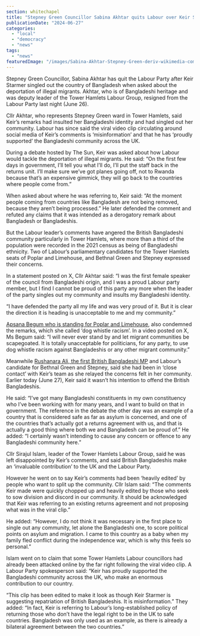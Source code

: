 ```yaml
---
section: whitechapel
title: "Stepney Green Councillor Sabina Akhtar quits Labour over Keir Starmer comment on Bangladesh and illegal migrants"
publicationDate: "2024-06-27"
categories: 
  - "local"
  - "democracy"
  - "news"
tags: 
  - "news"
featuredImage: "/images/Sabina-Akhtar-Stepney-Green-deriv-wikimedia-commons.jpg"
---
```


Stepney Green Councillor, Sabina Akhtar has quit the Labour Party after Keir Starmer singled out the country of Bangladesh when asked about the deportation of illegal migrants. Akhtar, who is of Bangladeshi heritage and was deputy leader of the Tower Hamlets Labour Group, resigned from the Labour Party last night (June 26).

Cllr Akhtar, who represents Stepney Green ward in Tower Hamlets, said Keir’s remarks had insulted her Bangladeshi identity and had singled out her community. Labour has since said the viral video clip circulating around social media of Keir’s comments is ‘misinformation’ and that he has ‘proudly supported’ the Bangladeshi community across the UK.

During a debate hosted by The Sun, Keir was asked about how Labour would tackle the deportation of illegal migrants. He said: “On the first few days in government, I’ll tell you what I’ll do, I’ll put the staff back in the returns unit. I’ll make sure we’ve got planes going off, not to Rwanda because that’s an expensive gimmick, they will go back to the countries where people come from.”

When asked about where he was referring to, Keir said: “At the moment people coming from countries like Bangladesh are not being removed, because they aren’t being processed.” He later defended the comment and refuted any claims that it was intended as a derogatory remark about Bangladesh or Bangladeshis.

But the Labour leader’s comments have angered the British Bangladeshi community particularly in Tower Hamlets, where more than a third of the population were recorded in the 2021 census as being of Bangladeshi ethnicity. Two of Labour’s parliamentary candidates for the Tower Hamlets seats of Poplar and Limehouse, and Bethnal Green and Stepney expressed their concerns.

In a statement posted on X, Cllr Akhtar said: “I was the first female speaker of the council from Bangladeshi origin, and I was a proud Labour party member, but I find I cannot be proud of this party any more when the leader of the party singles out my community and insults my Bangladeshi identity.

“I have defended the party all my life and was very proud of it. But it is clear the direction it is heading is unacceptable to me and my community.”

[Apsana Begum who is standing for Poplar and Limehouse](https://poplarlondon.co.uk/apsana-begum-faces-complaints-mp-poplar-limehouse-labour/), also condemned the remarks, which she called ‘dog whistle racism’. In a video posted on X, Ms Begum said: “I will never ever stand by and let migrant communities be scapegoated. It is totally unacceptable for politicians, for any party, to use dog whistle racism against Bangladeshis or any other migrant community.”

Meanwhile [Rushanara Ali, the first British Bangladeshi MP](https://bethnalgreenlondon.co.uk/independent-ajmal-masroor-overthrow-labour-rushanara-ali-bethnal-green-stepney/) and Labour’s candidate for Bethnal Green and Stepney, said she had been in ‘close contact’ with Keir’s team as she relayed the concerns felt in her community. Earlier today (June 27), Keir said it wasn’t his intention to offend the British Bangladeshis.

He said: “I’ve got many Bangladeshi constituents in my own constituency who I’ve been working with for many years, and I want to build on that in government. The reference in the debate the other day was an example of a country that is considered safe as far as asylum is concerned, and one of the countries that’s actually got a returns agreement with us, and that is actually a good thing where both we and Bangladesh can be proud of.” He added: “I certainly wasn’t intending to cause any concern or offence to any Bangladeshi community here.”

Cllr Sirajul Islam, leader of the Tower Hamlets Labour Group, said he was left disappointed by Keir’s comments, and said British Bangladeshis make an ‘invaluable contribution’ to the UK and the Labour Party.

However he went on to say Keir’s comments had been ‘heavily edited’ by people who want to split up the community. Cllr Islam said: “The comments Keir made were quickly chopped up and heavily edited by those who seek to sow division and discord in our community. It should be acknowledged that Keir was referring to an existing returns agreement and not proposing what was in the viral clip.”

He added: “However, I do not think it was necessary in the first place to single out any community, let alone the Bangladeshi one, to score political points on asylum and migration. I came to this country as a baby when my family fled conflict during the independence war, which is why this feels so personal.”

Islam went on to claim that some Tower Hamlets Labour councillors had already been attacked online by the far right following the viral video clip. A Labour Party spokesperson said: “Keir has proudly supported the Bangladeshi community across the UK, who make an enormous contribution to our country.

“This clip has been edited to make it look as though Keir Starmer is suggesting repatriation of British Bangladeshis. It is misinformation.” They added: “In fact, Keir is referring to Labour’s long-established policy of returning those who don’t have the legal right to be in the UK to safe countries. Bangladesh was only used as an example, as there is already a bilateral agreement between the two countries.”
